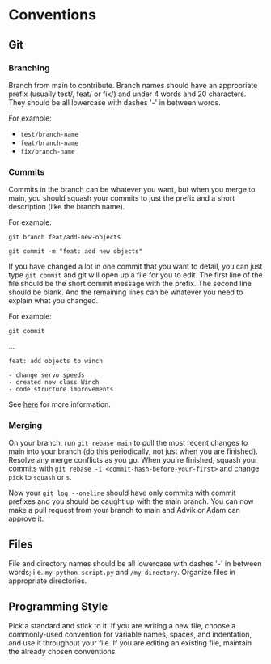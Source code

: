 # Conventions

## Git

### Branching

Branch from main to contribute. Branch names should have an appropriate prefix (usually test/, feat/ or fix/) and under 4 words and 20 characters. They should be all lowercase with dashes '-' in between words.

For example:

- `test/branch-name`
- `feat/branch-name`
- `fix/branch-name`

### Commits

Commits in the branch can be whatever you want, but when you merge to main, you should squash your commits to just the prefix and a short description (like the branch name).

For example:

`git branch feat/add-new-objects`

`git commit -m "feat: add new objects"`

If you have changed a lot in one commit that you want to detail, you can just type `git commit` and git will open up a file for you to edit. The first line of the file should be the short commit message with the prefix. The second line should be blank. And the remaining lines can be whatever you need to explain what you changed.

For example:

`git commit`

...

```
feat: add objects to winch

- change servo speeds
- created new class Winch
- code structure improvements
```

See [here](https://www.conventionalcommits.org/en/v1.0.0-beta.2/) for more information.

### Merging

On your branch, run `git rebase main` to pull the most recent changes to main into your branch (do this periodically, not just when you are finished). Resolve any merge conflicts as you go. When you're finished, squash your commits with `git rebase -i <commit-hash-before-your-first>` and change `pick` to `squash` or `s`.

Now your `git log --oneline` should have only commits with commit prefixes and you should be caught up with the main branch. You can now make a pull request from your branch to main and Advik or Adam can approve it.

## Files

File and directory names should be all lowercase with dashes '-' in between words; i.e. `my-python-script.py` and `/my-directory`. Organize files in appropriate directories.

## Programming Style

Pick a standard and stick to it. If you are writing a new file, choose a commonly-used convention for variable names, spaces, and indentation, and use it throughout your file. If you are editing an existing file, maintain the already chosen conventions.

